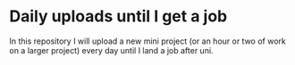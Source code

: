 # Daily uploads until I get a job
In this repository I will upload a new mini project (or an hour or two of work on a larger project) every day until I land a job after uni.

